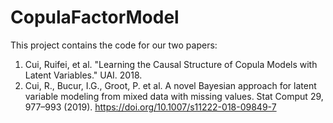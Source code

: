 # CopulaFactorModel

This project contains the code for our two papers: 
1. Cui, Ruifei, et al. "Learning the Causal Structure of Copula Models with Latent Variables." UAI. 2018.
2. Cui, R., Bucur, I.G., Groot, P. et al. A novel Bayesian approach for latent variable modeling from mixed data with missing values. Stat Comput 29, 977–993 (2019). https://doi.org/10.1007/s11222-018-09849-7
